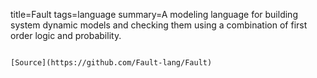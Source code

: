 title=Fault
tags=language
summary=A modeling language for building system dynamic models and checking them using a combination of first order logic and probability.
~~~~~~

[Source](https://github.com/Fault-lang/Fault)
